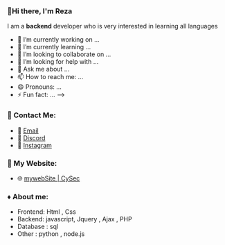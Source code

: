 ### 👋Hi there, I'm Reza


I am a **backend** developer who is very interested in learning all languages


- 🔭 I’m currently working on ...
- 🌱 I’m currently learning ...
- 👯 I’m looking to collaborate on ...
- 🤔 I’m looking for help with ...
- 💬 Ask me about ...
- 📫 How to reach me: ...
- 😄 Pronouns: ...
- ⚡ Fun fact: ...
-->





### :satellite: Contact Me:

- 📧 [Email](rzaellaros@gmail.com)
- 💼 [Discord]([https://www.linkedin.com/in/bishwassagar](https://discord.gg/PRT4TrgaZa))
- 🚩 [Instagram](https://instagram.com/reza.khanbabayi)

### :notebook_with_decorative_cover: My Website:

- 🌐 [mywebSite | CySec](comingsoon)

### ♦ About me:
- Frontend: Html , Css
- Backend: javascript, Jquery , Ajax , PHP
- Database : sql
- Other : python , node.js

